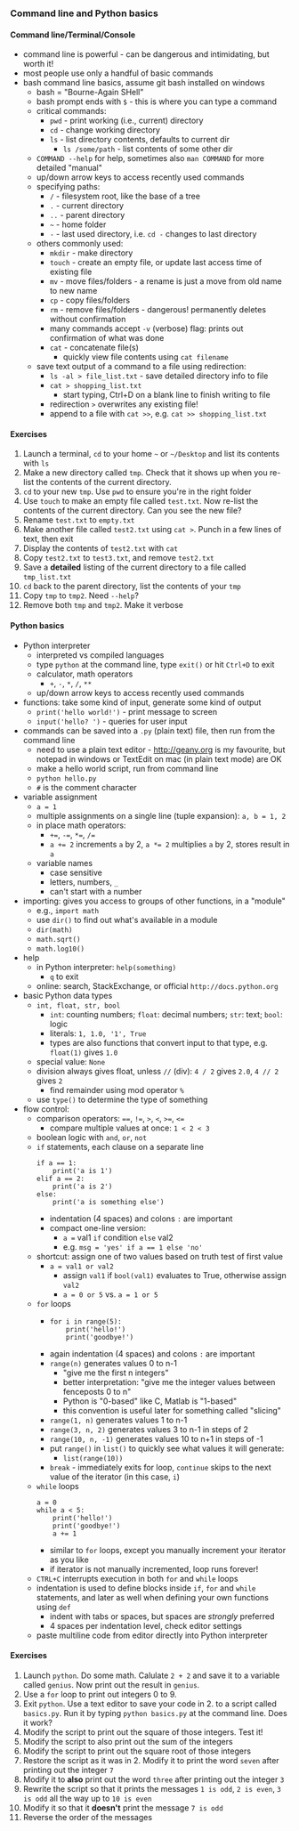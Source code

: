 ### Command line and Python basics

#### Command line/Terminal/Console

- command line is powerful - can be dangerous and intimidating, but worth it!
- most people use only a handful of basic commands
- bash command line basics, assume git bash installed on windows
    - bash = "Bourne-Again SHell"
    - bash prompt ends with `$` - this is where you can type a command
    - critical commands:
        - `pwd` - print working (i.e., current) directory
        - `cd` - change working directory
        - `ls` - list directory contents, defaults to current dir
            - `ls /some/path` - list contents of some other dir
    - `COMMAND --help` for help, sometimes also `man COMMAND` for more detailed "manual"
    - up/down arrow keys to access recently used commands
    - specifying paths:
        - `/` - filesystem root, like the base of a tree
        - `.` - current directory
        - `..` - parent directory
        - `~` - home folder
        - `-` - last used directory, i.e. `cd -` changes to last directory
    - others commonly used:
        - `mkdir` - make directory
        - `touch` - create an empty file, or update last access time of existing file
        - `mv` - move files/folders - a rename is just a move from old name to new name
        - `cp` - copy files/folders
        - `rm` - remove files/folders - dangerous! permanently deletes without confirmation
        - many commands accept `-v` (verbose) flag: prints out confirmation of what was done
        - `cat` - concatenate file(s)
            - quickly view file contents using `cat filename`
    - save text output of a command to a file using redirection:
        - `ls -al > file_list.txt` - save detailed directory info to file
        - `cat > shopping_list.txt`
            - start typing, Ctrl+D on a blank line to finish writing to file
        - redirection `>` overwrites any existing file!
        - append to a file with `cat >>`, e.g. `cat >> shopping_list.txt`

#### Exercises

1. Launch a terminal, `cd` to your home `~` or `~/Desktop` and list its contents with `ls`
2. Make a new directory called `tmp`. Check that it shows up when you re-list the contents of the current directory.
3. `cd` to your new `tmp`. Use `pwd` to ensure you're in the right folder
4. Use `touch` to make an empty file called `test.txt`. Now re-list the contents of the current directory. Can you see the new file?
5. Rename `test.txt` to `empty.txt`
6. Make another file called `test2.txt` using `cat >`. Punch in a few lines of text, then exit
7. Display the contents of `test2.txt` with `cat`
8. Copy `test2.txt` to `test3.txt`, and remove `test2.txt`
9. Save a **detailed** listing of the current directory to a file called `tmp_list.txt`
10. `cd` back to the parent directory, list the contents of your `tmp`
11. Copy `tmp` to `tmp2`. Need `--help`?
12. Remove both `tmp` and `tmp2`. Make it verbose


#### Python basics

- Python interpreter
    - interpreted vs compiled languages
    - type `python` at the command line, type `exit()` or hit `Ctrl+D` to exit
    - calculator, math operators
        - `+`, `-`, `*`, `/`, `**`
    - up/down arrow keys to access recently used commands
- functions: take some kind of input, generate some kind of output
    - `print('hello world!')` - print message to screen
    - `input('hello? ')` - queries for user input
- commands can be saved into a `.py` (plain text) file, then run from the command line
    - need to use a plain text editor - http://geany.org is my favourite, but notepad in windows or TextEdit on mac (in plain text mode) are OK
    - make a hello world script, run from command line
    - `python hello.py`
    - `#` is the comment character
- variable assignment
    - `a = 1`
    - multiple assignments on a single line (tuple expansion): `a, b = 1, 2`
    - in place math operators:
        - `+=`, `-=`, `*=`, `/=`
        - `a += 2` increments `a` by 2, `a *= 2` multiplies `a` by 2, stores result in `a`
    - variable names
        - case sensitive
        - letters, numbers, `_`
        - can't start with a number
- importing: gives you access to groups of other functions, in a "module"
    - e.g., `import math`
    - use `dir()` to find out what's available in a module
    - `dir(math)`
    - `math.sqrt()`
    - `math.log10()`
- help
    - in Python interpreter: `help(something)`
        - `q` to exit
    - online: search, StackExchange, or official `http://docs.python.org`
- basic Python data types
    - `int, float, str, bool`
        - `int`: counting numbers; `float`: decimal numbers; `str`: text; `bool`: logic
        - literals: `1, 1.0, '1', True`
        - types are also functions that convert input to that type, e.g. `float(1)` gives `1.0`
    - special value: `None`
    - division always gives float, unless `//` (div): `4 / 2` gives `2.0`, `4 // 2` gives `2`
        - find remainder using mod operator `%`
    - use `type()` to determine the type of something
- flow control:
    - comparison operators: `==`, `!=`, `>`, `<`, `>=`, `<=`
        - compare multiple values at once: `1 < 2 < 3`
    - boolean logic with `and`, `or`, `not`
    - `if` statements, each clause on a separate line
        ```
        if a == 1:
            print('a is 1')
        elif a == 2:
            print('a is 2')
        else:
            print('a is something else')
        ````
        - indentation (4 spaces) and colons `:` are important
        - compact one-line version:
            - `a =` val1 `if` condition `else` val2
            - e.g. `msg = 'yes' if a == 1 else 'no'`
    - shortcut: assign one of two values based on truth test of first value
        - `a = val1 or val2`
            - assign `val1` if `bool(val1)` evaluates to True, otherwise assign `val2`
            - `a = 0 or 5` vs. `a = 1 or 5`
    - `for` loops
        - ```
          for i in range(5):
              print('hello!')
              print('goodbye!')
          ````
        - again indentation (4 spaces) and colons `:` are important
        - `range(n)` generates values 0 to n-1
            - "give me the first n integers"
            - better interpretation: "give me the integer values between fenceposts 0 to n"
            - Python is "0-based" like C, Matlab is "1-based"
            - this convention is useful later for something called "slicing"
        - `range(1, n)` generates values 1 to n-1
        - `range(3, n, 2)` generates values 3 to n-1 in steps of 2
        - `range(10, n, -1)` generates values 10 to n+1 in steps of -1
        - put `range()` in `list()` to quickly see what values it will generate:
            - `list(range(10))`
        - `break` - immediately exits for loop, `continue` skips to the next value of the iterator (in this case, `i`)
    - `while` loops
        ```
        a = 0
        while a < 5:
            print('hello!')
            print('goodbye!')
            a += 1
        ````
        - similar to `for` loops, except you manually increment your iterator as you like
        - if iterator is not manually incremented, loop runs forever!
    - `CTRL+C` interrupts execution in both `for` and `while` loops
    - indentation is used to define blocks inside `if`, `for` and `while` statements, and later as well when defining your own functions using `def`
        - indent with tabs or spaces, but spaces are *strongly* preferred
        - 4 spaces per indentation level, check editor settings
    - paste multiline code from editor directly into Python interpreter

#### Exercises

1. Launch `python`. Do some math. Calulate `2 + 2` and save it to a variable called `genius`. Now print out the result in `genius`.
2. Use a `for` loop to print out integers 0 to 9.
3. Exit `python`. Use a text editor to save your code in 2. to a script called `basics.py`. Run it by typing `python basics.py` at the command line. Does it work?
4. Modify the script to print out the square of those integers. Test it!
5. Modify the script to also print out the sum of the integers
6. Modify the script to print out the square root of those integers
7. Restore the script as it was in 2. Modify it to print the word `seven` after printing out the integer `7`
8. Modify it to **also** print out the word `three` after printing out the integer `3`
9. Rewrite the script so that it prints the messages `1 is odd`, `2 is even`, `3 is odd` all the way up to `10 is even`
10. Modify it so that it **doesn't** print the message `7 is odd`
11. Reverse the order of the messages
